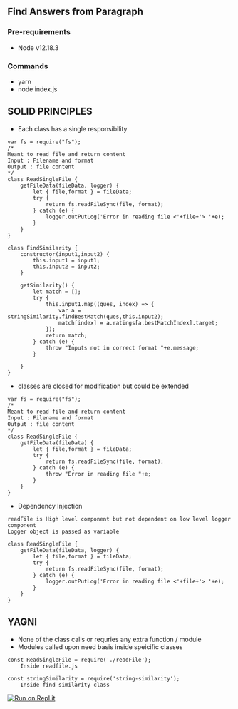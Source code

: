 ## Find Answers from Paragraph
### Pre-requirements 

- Node v12.18.3

### Commands

- yarn 
- node index.js



## SOLID PRINCIPLES 

* Each class has a single responsibility 

```
var fs = require("fs");
/*
Meant to read file and return content
Input : Filename and format
Output : file content 
*/
class ReadSingleFile {
    getFileData(fileData, logger) {
        let { file,format } = fileData;
        try {
            return fs.readFileSync(file, format);
        } catch (e) {
            logger.outPutLog('Error in reading file <'+file+'> '+e);
        }        
    }
}

class FindSimilarity {
    constructor(input1,input2) {
        this.input1 = input1;
        this.input2 = input2;
    }

    getSimilarity() {
        let match = [];
        try {
            this.input1.map((ques, index) => {
                var a = stringSimilarity.findBestMatch(ques,this.input2);
                match[index] = a.ratings[a.bestMatchIndex].target;
            });
            return match;   
        } catch (e) {
            throw "Inputs not in correct format "+e.message;
        }

    }
}

```

* classes are closed for modification but could be extended
```
var fs = require("fs");
/*
Meant to read file and return content
Input : Filename and format
Output : file content 
*/
class ReadSingleFile {
    getFileData(fileData) {
        let { file,format } = fileData;
        try {
            return fs.readFileSync(file, format);
        } catch (e) {
            throw "Error in reading file "+e;
        }        
    }
}
```

* Dependency Injection

```
readFile is High level component but not dependent on low level logger component
Logger object is passed as variable

class ReadSingleFile {
    getFileData(fileData, logger) {
        let { file,format } = fileData;
        try {
            return fs.readFileSync(file, format);
        } catch (e) {
            logger.outPutLog('Error in reading file <'+file+'> '+e);
        }        
    }
}

```

## YAGNI
* None of the class calls or requries any extra function / module
* Modules called upon need basis inside speicific classes 

```
const ReadSingleFile = require('./readFile'); 
    Inside readfile.js

const stringSimilarity = require('string-similarity');
    Inside find similarity class
```
[![Run on Repl.it](https://repl.it/badge/github/kapilkhyani/findAnswerFromPara)](https://repl.it/github/kapilkhyani/findAnswerFromPara)
